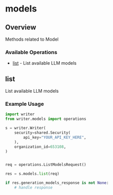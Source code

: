 # models

## Overview

Methods related to Model

### Available Operations

* [list](#list) - List available LLM models

## list

List available LLM models

### Example Usage

```python
import writer
from writer.models import operations

s = writer.Writer(
    security=shared.Security(
        api_key="YOUR_API_KEY_HERE",
    ),
    organization_id=653108,
)


req = operations.ListModelsRequest()

res = s.models.list(req)

if res.generation_models_response is not None:
    # handle response
```
